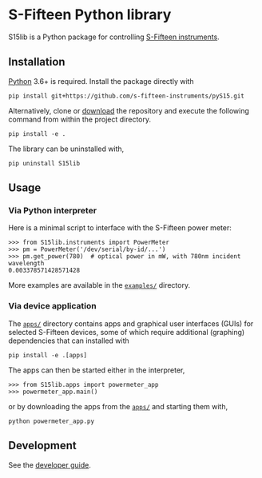 # S-Fifteen Python library

S15lib is a Python package for controlling [S-Fifteen instruments](https://s-fifteen.com/).

## Installation

[Python](https://www.python.org) 3.6+ is required.
Install the package directly with

```
pip install git+https://github.com/s-fifteen-instruments/pyS15.git
```

Alternatively, clone or [download](https://github.com/s-fifteen-instruments/pyS15/archive/refs/heads/master.zip)
the repository and execute the following
command from within the project directory.

```
pip install -e .
```

The library can be uninstalled with,

```
pip uninstall S15lib
```

## Usage

### Via Python interpreter

Here is a minimal script to interface with the S-Fifteen power meter:

```
>>> from S15lib.instruments import PowerMeter
>>> pm = PowerMeter('/dev/serial/by-id/...')
>>> pm.get_power(780)  # optical power in mW, with 780nm incident wavelength
0.003378571428571428
```

More examples are available in the [`examples/`](examples) directory.

### Via device application

The [`apps/`](S15lib/apps) directory contains apps and graphical user interfaces (GUIs) for
selected S-Fifteen devices, some of which require additional (graphing) dependencies that
can installed with

```
pip install -e .[apps]
```

The apps can then be started either in the interpreter,

```
>>> from S15lib.apps import powermeter_app
>>> powermeter_app.main()
```

or by downloading the apps from the [`apps/`](S15lib/apps) and starting them with,

```
python powermeter_app.py
```

## Development

See the [developer guide](docs/developer.md).
